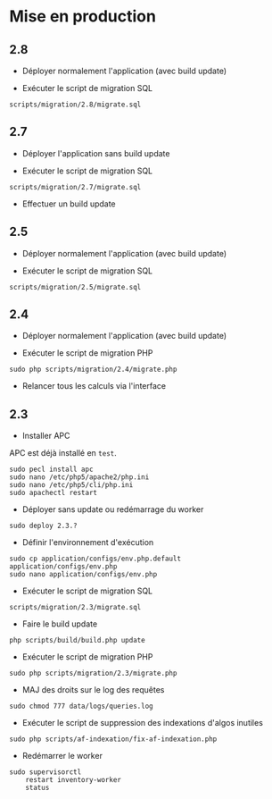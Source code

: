 # Mise en production


## 2.8

- Déployer normalement l'application (avec build update)

- Exécuter le script de migration SQL

```
scripts/migration/2.8/migrate.sql
```


## 2.7

- Déployer l'application sans build update

- Exécuter le script de migration SQL

```
scripts/migration/2.7/migrate.sql
```

- Effectuer un build update


## 2.5

- Déployer normalement l'application (avec build update)

- Exécuter le script de migration SQL

```
scripts/migration/2.5/migrate.sql
```


## 2.4

- Déployer normalement l'application (avec build update)

- Exécuter le script de migration PHP

```
sudo php scripts/migration/2.4/migrate.php
```

- Relancer tous les calculs via l'interface


## 2.3

- Installer APC

APC est déjà installé en `test`.

```
sudo pecl install apc
sudo nano /etc/php5/apache2/php.ini
sudo nano /etc/php5/cli/php.ini
sudo apachectl restart
```

- Déployer sans update ou redémarrage du worker

```
sudo deploy 2.3.?
```

- Définir l'environnement d'exécution

```
sudo cp application/configs/env.php.default application/configs/env.php
sudo nano application/configs/env.php
```

- Exécuter le script de migration SQL

```
scripts/migration/2.3/migrate.sql
```

- Faire le build update

```
php scripts/build/build.php update
```

- Exécuter le script de migration PHP

```
sudo php scripts/migration/2.3/migrate.php
```

- MAJ des droits sur le log des requêtes

```
sudo chmod 777 data/logs/queries.log
```

- Exécuter le script de suppression des indexations d'algos inutiles

```
sudo php scripts/af-indexation/fix-af-indexation.php
```

- Redémarrer le worker

```
sudo supervisorctl
    restart inventory-worker
    status
```
